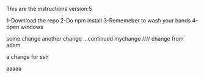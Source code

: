 This are the instructions
version:5

1-Download the repo
2-Do npm install
3-Rememeber to wash your hands
4-open windows

some change
another change ...continued
mychange
////
change from adam

a change for ssh

aaaaa
